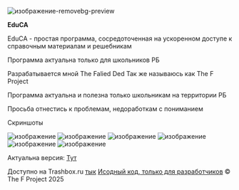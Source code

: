 


![изображение-removebg-preview](https://github.com/user-attachments/assets/4d25ad79-60bc-441a-a7e2-9cc496aedecd)



**EduCA**

EduCA - простая программа, сосредоточенная на ускоренном доступе к справочным материалам и решебникам


Программа актуальна только для школьников РБ


Разрабатывается мной The Falied Ded Так же называюсь как The F Project

Программа актуальна и полезна только школьникам на территории РБ

Просьба отнестись к проблемам, недоработкам с пониманием

Скриншоты

![изображение](https://github.com/user-attachments/assets/3e1474cc-783b-4666-91d3-7235d3e59517)
![изображение](https://github.com/user-attachments/assets/8f0cdd5c-d9c4-4353-a70a-9854ff183b64)
![изображение](https://github.com/user-attachments/assets/0f191bef-b222-4e9a-a0a7-1f07dea934b1)
![изображение](https://github.com/user-attachments/assets/4ccd3d48-d6d2-4f82-92a0-885a69314e81)
![изображение](https://github.com/user-attachments/assets/00e946bc-ec23-4d65-a3aa-9324939d618b)
![изображение](https://github.com/user-attachments/assets/b94d88d8-29cb-4c2a-b998-8602521e1806)



Актуальна версия: [Тут]([https://github.com/FaliedDedd/edu/releases](https://github.com/The-F-Project/EduCA/releases))

Доступно на Trashbox.ru [тык]([https://trashbox.ru/topics/186705/educa-1.22])
[Исодный код, только для разработчиков](https://github.com/The-F-Project/EduCA-Global-Update)
© The F Project 2025 


